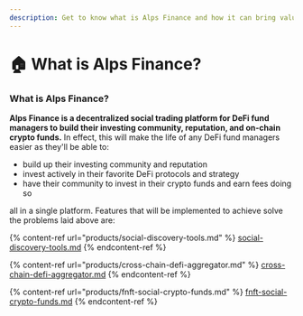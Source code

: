 ```yaml
---
description: Get to know what is Alps Finance and how it can bring value to the DeFi space!
---
```


# 🏠 What is Alps Finance?

### What is Alps Finance?

**Alps Finance is a decentralized social trading platform for DeFi fund managers to build their investing community, reputation, and on-chain crypto funds.** In effect, this will make the life of any DeFi fund managers easier as they'll be able to:

* build up their investing community and reputation
* invest actively in their favorite DeFi protocols and strategy
* have their community to invest in their crypto funds and earn fees doing so

all in a single platform. Features that will be implemented to achieve solve the problems laid above are:

{% content-ref url="products/social-discovery-tools.md" %}
[social-discovery-tools.md](products/social-discovery-tools.md)
{% endcontent-ref %}

{% content-ref url="products/cross-chain-defi-aggregator.md" %}
[cross-chain-defi-aggregator.md](products/cross-chain-defi-aggregator.md)
{% endcontent-ref %}

{% content-ref url="products/fnft-social-crypto-funds.md" %}
[fnft-social-crypto-funds.md](products/fnft-social-crypto-funds.md)
{% endcontent-ref %}
